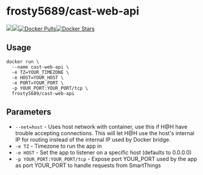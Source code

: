 [hub]: https://hub.docker.com/r/frosty5689/cast-web-api/

# frosty5689/cast-web-api
[![](https://images.microbadger.com/badges/version/frosty5689/cast-web-api.svg)](https://microbadger.com/images/frosty5689/cast-web-api "Get your own version badge on microbadger.com")[![](https://images.microbadger.com/badges/image/frosty5689/cast-web-api.svg)](https://microbadger.com/images/frosty5689/cast-web-api "Get your own image badge on microbadger.com")[![Docker Pulls](https://img.shields.io/docker/pulls/frosty5689/cast-web-api.svg)][hub][![Docker Stars](https://img.shields.io/docker/stars/frosty5689/cast-web-api.svg)][hub]

## Usage

```
docker run \
  --name cast-web-api \
  -e TZ=YOUR_TIMEZONE \
  -e HOST=YOUR_HOST \
  -e PORT=YOUR_PORT \
  -p YOUR_PORT:YOUR_PORT/tcp \
  frosty5689/cast-web-api
```

## Parameters

* `--net=host` - Uses host network with container, use this if H@H have trouble accepting connections. This will let H@H use the host's internal IP for routing instead of the internal IP used by Docker bridge.
* `-e TZ` - Timezone to run the app in
* `-e HOST` - Set the app to listener on a specific host (defaults to 0.0.0.0)
* `-p YOUR_PORT:YOUR_PORT/tcp` - Expose port YOUR_PORT used by the app as port YOUR_PORT to handle requests from SmartThings

